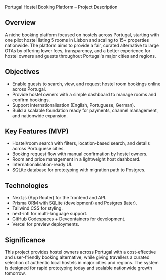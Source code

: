Portugal Hostel Booking Platform – Project Description

## Overview
A niche booking platform focused on hostels across Portugal, starting with one pilot hostel listing 5 rooms in Lisbon and scaling to 15+ properties nationwide. The platform aims to provide a fair, curated alternative to large OTAs by offering lower fees, transparency, and a better experience for hostel owners and guests throughout Portugal's major cities and regions.

## Objectives
- Enable guests to search, view, and request hostel room bookings online across Portugal.
- Provide hostel owners with a simple dashboard to manage rooms and confirm bookings.
- Support internationalisation (English, Portuguese, German).
- Build a scalable foundation ready for payments, channel management, and nationwide expansion.

## Key Features (MVP)
- Hostel/room search with filters, location-based search, and details across Portuguese cities.
- Booking request flow with manual confirmation by hostel owners.
- Room and price management in a lightweight host dashboard.
- Internationalisation-ready UI.
- SQLite database for prototyping with migration path to Postgres.

## Technologies
- Next.js (App Router) for the frontend and API.
- Prisma ORM with SQLite (development) and Postgres (later).
- Tailwind CSS for styling.
- next-intl for multi-language support.
- GitHub Codespaces + Devcontainers for development.
- Vercel for preview deployments.

## Significance
This project provides hostel owners across Portugal with a cost-effective and user-friendly booking alternative, while giving travellers a curated selection of authentic local hostels in major cities and regions. The system is designed for rapid prototyping today and scalable nationwide growth tomorrow.